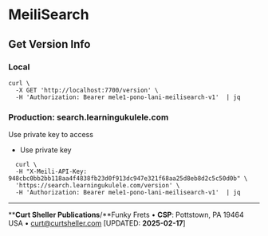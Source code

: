 # MeiliSearch
## Get Version Info

### Local
```
curl \
  -X GET 'http://localhost:7700/version' \
  -H 'Authorization: Bearer mele1-pono-lani-meilisearch-v1'  | jq
```

### Production: search.learningukulele.com

Use private key to access
- Use private key

```
  curl \
  -H "X-Meili-API-Key: 948cbc0bb2bb118aa4f4838fb23d0f913dc947e321f68aa25d8eb8d2c5c50d0b" \
  'https://search.learningukulele.com/version' \
  -H 'Authorization: Bearer mele1-pono-lani-meilisearch-v1'  | jq
```

----
****Curt Sheller Publications**/**Funky Frets • **CSP**: Pottstown, PA 19464 USA • [curt@curtsheller.com](mailto:curt@curtsheller.com) [UPDATED: **2025-02-17**]


